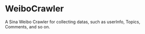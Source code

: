 # WeiboCrawler
A Sina Weibo Crawler for collecting datas, such as userInfo, Topics, Comments, and so on.
